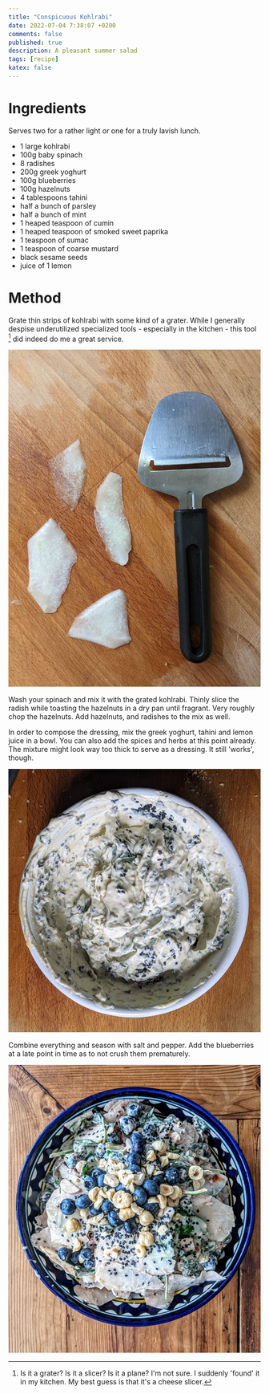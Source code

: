 ```yaml
---
title: "Conspicuous Kohlrabi"
date: 2022-07-04 7:38:07 +0200
comments: false
published: true
description: A pleasant summer salad
tags: [recipe]
katex: false
---
```


# Ingredients
Serves two for a rather light or one for a truly lavish lunch.

* 1 large kohlrabi
* 100g baby spinach
* 8 radishes
* 200g greek yoghurt
* 100g blueberries
* 100g hazelnuts
* 4 tablespoons tahini
* half a bunch of parsley
* half a bunch of mint
* 1 heaped teaspoon of cumin
* 1 heaped teaspoon of smoked sweet paprika
* 1 teaspoon of sumac
* 1 teaspoon of coarse mustard
* black sesame seeds
* juice of 1 lemon

# Method

Grate thin strips of kohlrabi with some kind of a grater. While I generally despise underutilized specialized tools - especially in the kitchen - this tool [^0] did indeed do me a great service.

![image](/imgs/kohlrabi/slicer.jpg)

Wash your spinach and mix it with the grated kohlrabi. Thinly slice the radish while toasting the hazelnuts in a dry pan until fragrant. Very roughly chop the hazelnuts. Add hazelnuts, and radishes to the mix as well.

In order to compose the dressing, mix the greek yoghurt, tahini and lemon juice in a bowl. You can also add the spices and herbs at this point already. The mixture might look way too thick to serve as a dressing. It still 'works', though.

![image](/imgs/kohlrabi/dressing.jpg)

Combine everything and season with salt and pepper. Add the blueberries at a late point in time as to not crush them prematurely.

![image](/imgs/kohlrabi/dish.jpg)


[^0]: Is it a grater? Is it a slicer? Is it a plane? I'm not sure. I suddenly 'found' it in my kitchen. My best guess is that it's a cheese slicer.
